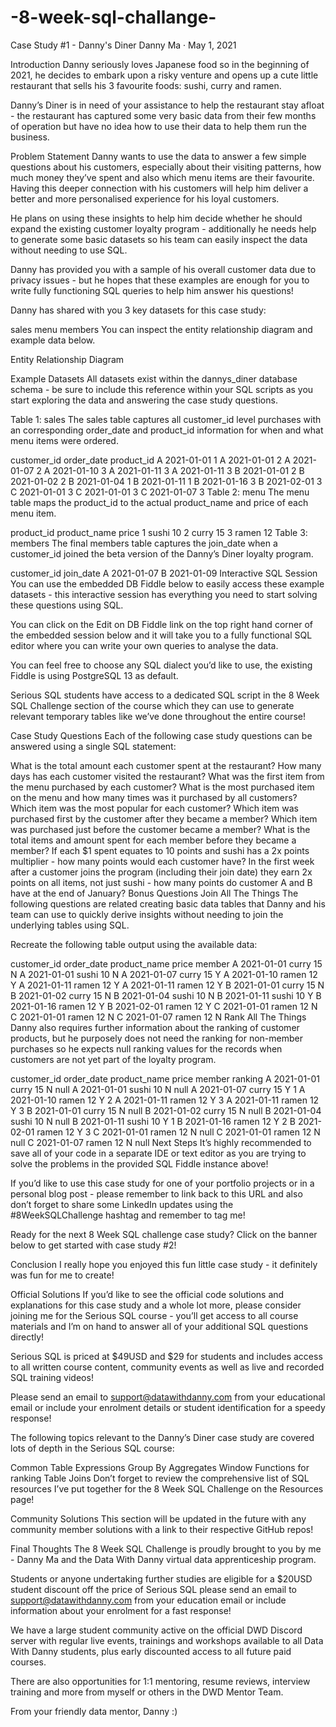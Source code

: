 # -8-week-sql-challange-
Case Study #1 - Danny's Diner
Danny Ma · May 1, 2021



Introduction
Danny seriously loves Japanese food so in the beginning of 2021, he decides to embark upon a risky venture and opens up a cute little restaurant that sells his 3 favourite foods: sushi, curry and ramen.

Danny’s Diner is in need of your assistance to help the restaurant stay afloat - the restaurant has captured some very basic data from their few months of operation but have no idea how to use their data to help them run the business.

Problem Statement
Danny wants to use the data to answer a few simple questions about his customers, especially about their visiting patterns, how much money they’ve spent and also which menu items are their favourite. Having this deeper connection with his customers will help him deliver a better and more personalised experience for his loyal customers.

He plans on using these insights to help him decide whether he should expand the existing customer loyalty program - additionally he needs help to generate some basic datasets so his team can easily inspect the data without needing to use SQL.

Danny has provided you with a sample of his overall customer data due to privacy issues - but he hopes that these examples are enough for you to write fully functioning SQL queries to help him answer his questions!

Danny has shared with you 3 key datasets for this case study:

sales
menu
members
You can inspect the entity relationship diagram and example data below.

Entity Relationship Diagram

Example Datasets
All datasets exist within the dannys_diner database schema - be sure to include this reference within your SQL scripts as you start exploring the data and answering the case study questions.

Table 1: sales
The sales table captures all customer_id level purchases with an corresponding order_date and product_id information for when and what menu items were ordered.

customer_id	order_date	product_id
A	2021-01-01	1
A	2021-01-01	2
A	2021-01-07	2
A	2021-01-10	3
A	2021-01-11	3
A	2021-01-11	3
B	2021-01-01	2
B	2021-01-02	2
B	2021-01-04	1
B	2021-01-11	1
B	2021-01-16	3
B	2021-02-01	3
C	2021-01-01	3
C	2021-01-01	3
C	2021-01-07	3
Table 2: menu
The menu table maps the product_id to the actual product_name and price of each menu item.

product_id	product_name	price
1	sushi	10
2	curry	15
3	ramen	12
Table 3: members
The final members table captures the join_date when a customer_id joined the beta version of the Danny’s Diner loyalty program.

customer_id	join_date
A	2021-01-07
B	2021-01-09
Interactive SQL Session
You can use the embedded DB Fiddle below to easily access these example datasets - this interactive session has everything you need to start solving these questions using SQL.

You can click on the Edit on DB Fiddle link on the top right hand corner of the embedded session below and it will take you to a fully functional SQL editor where you can write your own queries to analyse the data.

You can feel free to choose any SQL dialect you’d like to use, the existing Fiddle is using PostgreSQL 13 as default.

Serious SQL students have access to a dedicated SQL script in the 8 Week SQL Challenge section of the course which they can use to generate relevant temporary tables like we’ve done throughout the entire course!


Case Study Questions
Each of the following case study questions can be answered using a single SQL statement:

What is the total amount each customer spent at the restaurant?
How many days has each customer visited the restaurant?
What was the first item from the menu purchased by each customer?
What is the most purchased item on the menu and how many times was it purchased by all customers?
Which item was the most popular for each customer?
Which item was purchased first by the customer after they became a member?
Which item was purchased just before the customer became a member?
What is the total items and amount spent for each member before they became a member?
If each $1 spent equates to 10 points and sushi has a 2x points multiplier - how many points would each customer have?
In the first week after a customer joins the program (including their join date) they earn 2x points on all items, not just sushi - how many points do customer A and B have at the end of January?
Bonus Questions
Join All The Things
The following questions are related creating basic data tables that Danny and his team can use to quickly derive insights without needing to join the underlying tables using SQL.

Recreate the following table output using the available data:

customer_id	order_date	product_name	price	member
A	2021-01-01	curry	15	N
A	2021-01-01	sushi	10	N
A	2021-01-07	curry	15	Y
A	2021-01-10	ramen	12	Y
A	2021-01-11	ramen	12	Y
A	2021-01-11	ramen	12	Y
B	2021-01-01	curry	15	N
B	2021-01-02	curry	15	N
B	2021-01-04	sushi	10	N
B	2021-01-11	sushi	10	Y
B	2021-01-16	ramen	12	Y
B	2021-02-01	ramen	12	Y
C	2021-01-01	ramen	12	N
C	2021-01-01	ramen	12	N
C	2021-01-07	ramen	12	N
Rank All The Things
Danny also requires further information about the ranking of customer products, but he purposely does not need the ranking for non-member purchases so he expects null ranking values for the records when customers are not yet part of the loyalty program.

customer_id	order_date	product_name	price	member	ranking
A	2021-01-01	curry	15	N	null
A	2021-01-01	sushi	10	N	null
A	2021-01-07	curry	15	Y	1
A	2021-01-10	ramen	12	Y	2
A	2021-01-11	ramen	12	Y	3
A	2021-01-11	ramen	12	Y	3
B	2021-01-01	curry	15	N	null
B	2021-01-02	curry	15	N	null
B	2021-01-04	sushi	10	N	null
B	2021-01-11	sushi	10	Y	1
B	2021-01-16	ramen	12	Y	2
B	2021-02-01	ramen	12	Y	3
C	2021-01-01	ramen	12	N	null
C	2021-01-01	ramen	12	N	null
C	2021-01-07	ramen	12	N	null
Next Steps
It’s highly recommended to save all of your code in a separate IDE or text editor as you are trying to solve the problems in the provided SQL Fiddle instance above!

If you’d like to use this case study for one of your portfolio projects or in a personal blog post - please remember to link back to this URL and also don’t forget to share some LinkedIn updates using the #8WeekSQLChallenge hashtag and remember to tag me!

Ready for the next 8 Week SQL challenge case study? Click on the banner below to get started with case study #2!



Conclusion
I really hope you enjoyed this fun little case study - it definitely was fun for me to create!

Official Solutions
If you’d like to see the official code solutions and explanations for this case study and a whole lot more, please consider joining me for the Serious SQL course - you’ll get access to all course materials and I’m on hand to answer all of your additional SQL questions directly!

Serious SQL is priced at $49USD and $29 for students and includes access to all written course content, community events as well as live and recorded SQL training videos!

Please send an email to support@datawithdanny.com from your educational email or include your enrolment details or student identification for a speedy response!

The following topics relevant to the Danny’s Diner case study are covered lots of depth in the Serious SQL course:

Common Table Expressions
Group By Aggregates
Window Functions for ranking
Table Joins
Don’t forget to review the comprehensive list of SQL resources I’ve put together for the 8 Week SQL Challenge on the Resources page!

Community Solutions
This section will be updated in the future with any community member solutions with a link to their respective GitHub repos!

Final Thoughts
The 8 Week SQL Challenge is proudly brought to you by me - Danny Ma and the Data With Danny virtual data apprenticeship program.

Students or anyone undertaking further studies are eligible for a $20USD student discount off the price of Serious SQL please send an email to support@datawithdanny.com from your education email or include information about your enrolment for a fast response!

We have a large student community active on the official DWD Discord server with regular live events, trainings and workshops available to all Data With Danny students, plus early discounted access to all future paid courses.

There are also opportunities for 1:1 mentoring, resume reviews, interview training and more from myself or others in the DWD Mentor Team.

From your friendly data mentor, Danny :)

